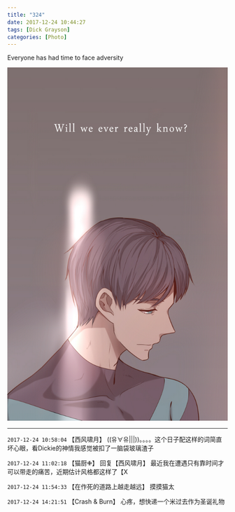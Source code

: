 ```yaml
---
title: "324"
date: 2017-12-24 10:44:27
tags: [Dick Grayson]
categories: [Photo]
---
```


<p>Everyone has had time to face adversity<br /></p>

![](https://raw.githubusercontent.com/alicewish/meowchain247/master/img_cVZNdzJtQk9JV2ZRYnJFSC9mcHZVR29wN0lOWk52R0FyemJoaEdsTzJSN0R5aUhZemtqVVJRPT0.jpg)

---

`2017-12-24 10:58:04` 【西风啸月】 ((유∀유|||))。。。。这个日子配这样的词简直坏心眼，看Dickie的神情我感觉被扣了一脑袋玻璃渣子

`2017-12-24 11:02:18` 【猫厨✙】 回复【西风啸月】 最近我在遭遇只有靠时间才可以带走的痛苦，近期估计风格都这样了【X

`2017-12-24 11:54:33` 【在作死的道路上越走越远】 摸摸猫太

`2017-12-24 14:21:51` 【Crash & Burn】 心疼，想快递一个米过去作为圣诞礼物
